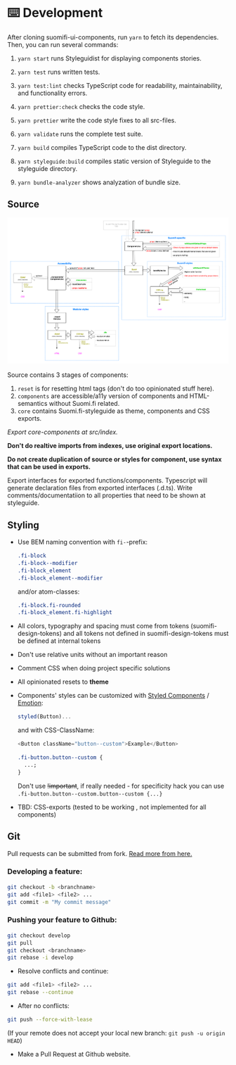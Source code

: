 # ⌨️ Development

After cloning suomifi-ui-components, run `yarn` to fetch its dependencies. Then, you can run several commands:

1. `yarn start` runs Styleguidist for displaying components stories.

2. `yarn test` runs written tests.

3. `yarn test:lint` checks TypeScript code for readability, maintainability, and functionality errors.

4. `yarn prettier:check` checks the code style.

5. `yarn prettier` write the code style fixes to all src-files.

6. `yarn validate` runs the complete test suite.

7. `yarn build` compiles TypeScript code to the dist directory.

8. `yarn styleguide:build` compiles static version of Styleguide to the styleguide directory.

9. `yarn bundle-analyzer` shows analyzation of bundle size.

## Source

[![suomifi-ui-components architecture diagram](suomifi-ui-components.png 'suomifi-ui-components architecture')](suomifi-ui-components.png)

Source contains 3 stages of components:

1. `reset` is for resetting html tags (don't do too opinionated stuff here).
2. `components` are accessible/a11y version of components and HTML-semantics without Suomi.fi related.
3. `core` contains Suomi.fi-styleguide as theme, components and CSS exports.

_Export core-components at src/index._

**Don't do realtive imports from indexes, use original export locations.**

**Do not create duplication of source or styles for component, use syntax that can be used in exports.**

Export interfaces for exported functions/components. Typescript will generate declaration files from exported interfaces (.d.ts). Write comments/documentatiion to all properties that need to be shown at styleguide.

## Styling

- Use BEM naming convention with `fi-`-prefix:
  ```css
  .fi-block
  .fi-block--modifier
  .fi-block_element
  .fi-block_element--modifier
  ```
  and/or atom-classes:
  ```css
  .fi-block.fi-rounded
  .fi-block_element.fi-highlight
  ```
- All colors, typography and spacing must come from tokens (suomifi-design-tokens) and all tokens not defined in suomifi-design-tokens must be defined at internal tokens
- Don't use relative units without an important reason
- Comment CSS when doing project specific solutions
- All opinionated resets to **theme**

- Components' styles can be customized with [Styled Components](https://github.com/styled-components/styled-components) / [Emotion](https://github.com/emotion-js/emotion):

  ```javascript
  styled(Button)...
  ```

  and with CSS-ClassName:

  ```javascript
  <Button className="button--custom">Example</Button>
  ```

  ```css
  .fi-button.button--custom {
    ...;
  }
  ```

  Don't use ~~!important~~, if really needed - for specificity hack you can use `.fi-button.button--custom.button--custom {...}`

- TBD: CSS-exports (tested to be working , not implemented for all components)

## Git

Pull requests can be submitted from fork. [Read more from here.](https://guides.github.com/activities/forking/)

### Developing a feature:

```bash
git checkout -b <branchname>
git add <file1> <file2> ...
git commit -m "My commit message"
```

### Pushing your feature to Github:

```bash
git checkout develop
git pull
git checkout <branchname>
git rebase -i develop
```

- Resolve conflicts and continue:

```bash
git add <file1> <file2> ...
git rebase --continue
```

- After no conflicts:

```bash
git push --force-with-lease
```

(If your remote does not accept your local new branch: `git push -u origin HEAD`)

- Make a Pull Request at Github website.

